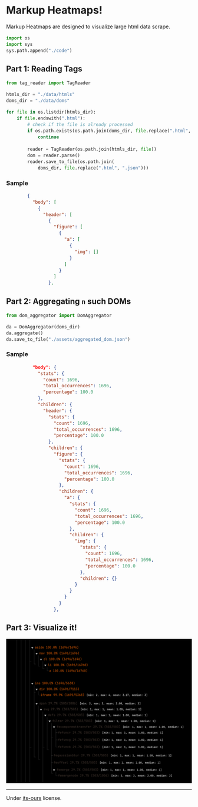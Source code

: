 # Markup Heatmaps!

Markup Heatmaps are designed to visualize large html data scrape.



```python
import os
import sys
sys.path.append("./code")
```

## Part 1: Reading Tags



```python
from tag_reader import TagReader
```


```python
htmls_dir = "./data/htmls"
doms_dir = "./data/doms"
```


```python
for file in os.listdir(htmls_dir):
    if file.endswith(".html"):
        # check if the file is already processed
        if os.path.exists(os.path.join(doms_dir, file.replace(".html", ".json"))):
            continue

        reader = TagReader(os.path.join(htmls_dir, file))
        dom = reader.parse()
        reader.save_to_file(os.path.join(
            doms_dir, file.replace(".html", ".json")))
```

### Sample

```json
        {
          "body": [
            {
              "header": [
                {
                  "figure": [
                    {
                      "a": [
                        {
                          "img": []
                        }
                      ]
                    }
                  ]
                },
```


## Part 2: Aggregating `n` such DOMs



```python
from dom_aggregator import DomAggregator
```


```python
da = DomAggregator(doms_dir)
da.aggregate()
da.save_to_file("./assets/aggregated_dom.json")
```

### Sample

```json
          "body": {
            "stats": {
              "count": 1696,
              "total_occurrences": 1696,
              "percentage": 100.0
            },
            "children": {
              "header": {
                "stats": {
                  "count": 1696,
                  "total_occurrences": 1696,
                  "percentage": 100.0
                },
                "children": {
                  "figure": {
                    "stats": {
                      "count": 1696,
                      "total_occurrences": 1696,
                      "percentage": 100.0
                    },
                    "children": {
                      "a": {
                        "stats": {
                          "count": 1696,
                          "total_occurrences": 1696,
                          "percentage": 100.0
                        },
                        "children": {
                          "img": {
                            "stats": {
                              "count": 1696,
                              "total_occurrences": 1696,
                              "percentage": 100.0
                            },
                            "children": {}
                          }
                        }
                      }
                    }
                  },
```


## Part 3: Visualize it!

![sample.png](./assets/sample.png)


---

Under [its-ours](https://its-ours.org) license.

